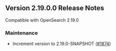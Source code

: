 ## Version 2.19.0.0 Release Notes

Compatible with OpenSearch 2.19.0

### Maintenance

- Increment version to 2.19.0-SNAPSHOT ([#1874](https://github.com/opensearch-project/observability/pull/1874))